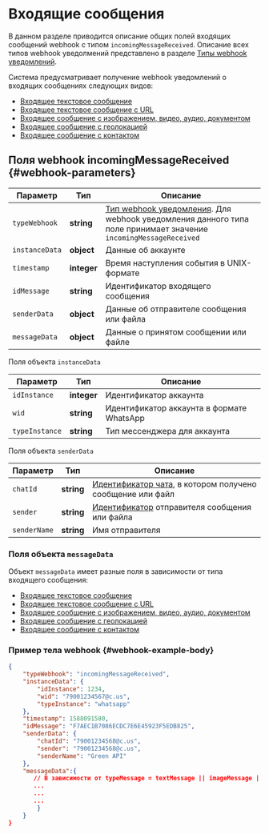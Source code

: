 # Входящие сообщения

В данном разделе приводится описание общих полей входящих сообщений webhook с типом `incomingMessageReceived`. Описание всех типов webhook уведолмений представлено в разделе [Типы webhook уведомлений](/api/receiving/webhook/type-webhook).

Система предусматривает получение webhook уведомлений о входящих сообщениях следующих видов:

- [Входящее текстовое сообщение](/api/receiving/webhook/incoming-message/TextMessage)
- [Входящее текстовое сообщение с URL](/api/receiving/webhook/incoming-message/ExtendedTextMessage)
- [Входящее сообщение с изображением, видео, аудио, документом](/api/receiving/webhook/incoming-message/ImageMessage)
- [Входящее сообщение с геолокацией](/api/receiving/webhook/incoming-message/LocationMessage)
- [Входящее сообщение с контактом](/api/receiving/webhook/incoming-message/ContactMessage)

## Поля webhook incomingMessageReceived {#webhook-parameters}

Параметр | Тип | Описание
----- | ----- | -----
`typeWebhook` | **string** | [Тип webhook уведомления](/api/receiving/webhook/type-webhook). Для webhook уведомления данного типа поле принимает значение `incomingMessageReceived`
`instanceData` | **object** | Данные об аккаунте
`timestamp` | **integer** | Время наступления события в UNIX-формате
`idMessage` | **string** | Идентификатор входящего сообщения
`senderData` | **object** | Данные об отправителе сообщения или файла
`messageData` | **object** | Данные о принятом сообщении или файле

Поля объекта `instanceData`

Параметр | Тип | Описание
----- | ----- | -----
`idInstance` | **integer** | Идентификатор аккаунта
`wid` | **string** | Идентификатор аккаунта в формате WhatsApp
`typeInstance` | **string** | Тип мессенджера для аккаунта

Поля объекта `senderData`

Параметр | Тип | Описание
----- | ----- | -----
`chatId` | **string** | [Идентификатор чата](/api/chat-id), в котором получено сообщение или файл
`sender` | **string** | [Идентификатор](/api/chat-id#corr) отправителя сообщения или файла
`senderName` | **string** | Имя отправителя

### Поля объекта `messageData`

Объект `messageData` имеет разные поля в зависимости от типа входящего сообщения:

- [Входящее текстовое сообщение](/api/receiving/webhook/incoming-message/TextMessage)
- [Входящее текстовое сообщение с URL](/api/receiving/webhook/incoming-message/ExtendedTextMessage)
- [Входящее сообщение с изображением, видео, аудио, документом](/api/receiving/webhook/incoming-message/ImageMessage)
- [Входящее сообщение с геолокацией](/api/receiving/webhook/incoming-message/LocationMessage)
- [Входящее сообщение с контактом](/api/receiving/webhook/incoming-message/ContactMessage)

### Пример тела webhook {#webhook-example-body}

```json
{
    "typeWebhook": "incomingMessageReceived",
    "instanceData": {
        "idInstance": 1234,
        "wid": "79001234567@c.us",
        "typeInstance": "whatsapp"
    },
    "timestamp": 1588091580,
    "idMessage": "F7AEC1B7086ECDC7E6E45923F5EDB825",
    "senderData": {
        "chatId": "79001234568@c.us",
        "sender": "79001234568@c.us",
        "senderName": "Green API"
    },
    "messageData":{
       // В зависимости от typeMessage = textMessage || imageMessage || videoMessage || documentMessage || audioMessage || locationMessage || contactMessage || extendedTextMessage
       ...
       ...
       ...
        }
    }
}
```